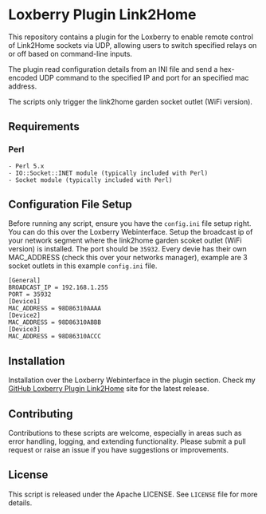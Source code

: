 # Loxberry Plugin Link2Home

This repository contains a plugin for the Loxberry to enable remote control of Link2Home sockets via UDP,
allowing users to switch specified relays on or off based on command-line inputs.

The plugin read configuration details from an INI file and send a hex-encoded UDP command to the specified
IP and port for an specified mac address.

The scripts only trigger the link2home garden socket outlet (WiFi version).

## Requirements

### Perl

    - Perl 5.x
    - IO::Socket::INET module (typically included with Perl)
    - Socket module (typically included with Perl)

## Configuration File Setup

Before running any script, ensure you have the `config.ini` file setup right. You can do this over the Loxberry Webinterface.
Setup the broadcast ip of your network segment where the link2home garden scoket outlet (WiFi version) is installed.
The port should be `35932`. Every devie has their own MAC_ADDRESS (check this over your networks manager), example are 3 socket outlets
in this example `config.ini` file.

    [General]
    BROADCAST_IP = 192.168.1.255
    PORT = 35932
    [Device1]
    MAC_ADDRESS = 98D86310AAAA
    [Device2]
    MAC_ADDRESS = 98D86310ABBB
    [Device3]
    MAC_ADDRESS = 98D86310ACCC

## Installation

Installation over the Loxberry Webinterface in the plugin section. Check my [GitHub Loxberry Plugin Link2Home](https://github.com/omerbeg/loxberry-plugin-link2home) site
for the latest release.

## Contributing

Contributions to these scripts are welcome, especially in areas such as error handling, logging, and extending functionality. Please submit a pull request or raise an issue if you have suggestions or improvements.

## License

This script is released under the Apache LICENSE. See `LICENSE` file for more details.
